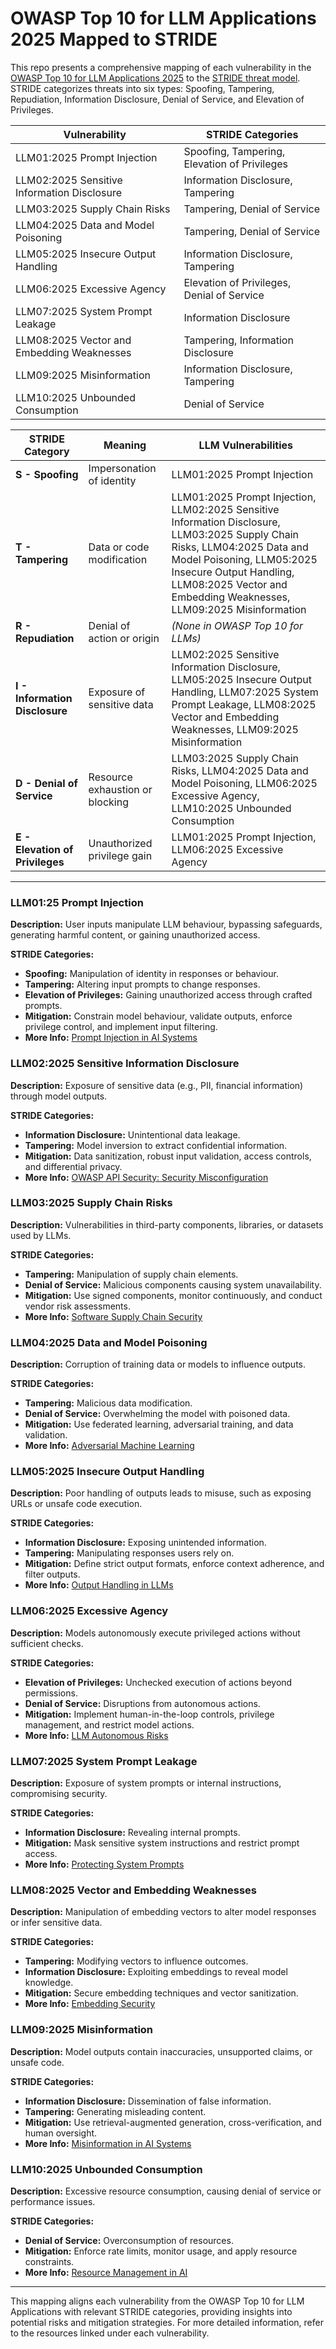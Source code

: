 # OWASP Top 10 for LLM Applications 2025 Mapped to STRIDE

This repo presents a comprehensive mapping of each vulnerability in the [OWASP Top 10 for LLM Applications 2025](https://genai.owasp.org) to the [STRIDE threat model](https://learn.microsoft.com/en-us/azure/security/develop/threat-modeling-tool-threats#stride-model). STRIDE categorizes threats into six types: Spoofing, Tampering, Repudiation, Information Disclosure, Denial of Service, and Elevation of Privileges.



| Vulnerability                       | STRIDE Categories                                |
|-------------------------------------|--------------------------------------------------|
| LLM01:2025 Prompt Injection    | Spoofing, Tampering, Elevation of Privileges     |
| LLM02:2025 Sensitive Information Disclosure | Information Disclosure, Tampering       |
| LLM03:2025 Supply Chain Risks   | Tampering, Denial of Service                     |
| LLM04:2025 Data and Model Poisoning | Tampering, Denial of Service                 |
| LLM05:2025 Insecure Output Handling | Information Disclosure, Tampering           |
| LLM06:2025 Excessive Agency     | Elevation of Privileges, Denial of Service       |
| LLM07:2025 System Prompt Leakage| Information Disclosure                           |
| LLM08:2025 Vector and Embedding Weaknesses | Tampering, Information Disclosure        |
| LLM09:2025 Misinformation       | Information Disclosure, Tampering                |
| LLM10:2025 Unbounded Consumption | Denial of Service                               |



| **STRIDE Category**                | **Meaning**                  | **LLM Vulnerabilities**                                      |
|------------------------------------|------------------------------|--------------------------------------------------------------|
| **S - Spoofing**                   | Impersonation of identity    | LLM01:2025 Prompt Injection                                  |
| **T - Tampering**                  | Data or code modification    | LLM01:2025 Prompt Injection, LLM02:2025 Sensitive Information Disclosure, LLM03:2025 Supply Chain Risks, LLM04:2025 Data and Model Poisoning, LLM05:2025 Insecure Output Handling, LLM08:2025 Vector and Embedding Weaknesses, LLM09:2025 Misinformation |
| **R - Repudiation**                | Denial of action or origin   | _(None in OWASP Top 10 for LLMs)_                            |
| **I - Information Disclosure**     | Exposure of sensitive data   | LLM02:2025 Sensitive Information Disclosure, LLM05:2025 Insecure Output Handling, LLM07:2025 System Prompt Leakage, LLM08:2025 Vector and Embedding Weaknesses, LLM09:2025 Misinformation |
| **D - Denial of Service**          | Resource exhaustion or blocking | LLM03:2025 Supply Chain Risks, LLM04:2025 Data and Model Poisoning, LLM06:2025 Excessive Agency, LLM10:2025 Unbounded Consumption |
| **E - Elevation of Privileges**    | Unauthorized privilege gain  | LLM01:2025 Prompt Injection, LLM06:2025 Excessive Agency     |


---

### LLM01:25 Prompt Injection

**Description:** User inputs manipulate LLM behaviour, bypassing safeguards, generating harmful content, or gaining unauthorized access.

**STRIDE Categories:**
  - **Spoofing:** Manipulation of identity in responses or behaviour.
  - **Tampering:** Altering input prompts to change responses.
  - **Elevation of Privileges:** Gaining unauthorized access through crafted prompts.
- **Mitigation:** Constrain model behaviour, validate outputs, enforce privilege control, and implement input filtering.
- **More Info:** [Prompt Injection in AI Systems](https://arxiv.org/abs/2302.12173)


### LLM02:2025 Sensitive Information Disclosure

**Description:** Exposure of sensitive data (e.g., PII, financial information) through model outputs.

**STRIDE Categories:**
  - **Information Disclosure:** Unintentional data leakage.
  - **Tampering:** Model inversion to extract confidential information.
- **Mitigation:** Data sanitization, robust input validation, access controls, and differential privacy.
- **More Info:** [OWASP API Security: Security Misconfiguration](https://owasp.org/API-Security/editions/2023/en/0xa8-security-misconfiguration/)


### LLM03:2025 Supply Chain Risks

**Description:** Vulnerabilities in third-party components, libraries, or datasets used by LLMs.

**STRIDE Categories:**
  - **Tampering:** Manipulation of supply chain elements.
  - **Denial of Service:** Malicious components causing system unavailability.
- **Mitigation:** Use signed components, monitor continuously, and conduct vendor risk assessments.
- **More Info:** [Software Supply Chain Security](https://nvlpubs.nist.gov/nistpubs/ai/NIST.AI.100-2e2023.pdf)


### LLM04:2025 Data and Model Poisoning

**Description:** Corruption of training data or models to influence outputs.

**STRIDE Categories:**
  - **Tampering:** Malicious data modification.
  - **Denial of Service:** Overwhelming the model with poisoned data.
- **Mitigation:** Use federated learning, adversarial training, and data validation.
- **More Info:** [Adversarial Machine Learning](https://atlas.mitre.org/techniques/AML.T0051.001)


### LLM05:2025 Insecure Output Handling

**Description:** Poor handling of outputs leads to misuse, such as exposing URLs or unsafe code execution.

**STRIDE Categories:**
  - **Information Disclosure:** Exposing unintended information.
  - **Tampering:** Manipulating responses users rely on.
- **Mitigation:** Define strict output formats, enforce context adherence, and filter outputs.
- **More Info:** [Output Handling in LLMs](https://research.kudelskisecurity.com/2023/05/25/reducing-the-impact-of-prompt-injection-attacks-through-design/)


### LLM06:2025 Excessive Agency

**Description:** Models autonomously execute privileged actions without sufficient checks.

**STRIDE Categories:**
  - **Elevation of Privileges:** Unchecked execution of actions beyond permissions.
  - **Denial of Service:** Disruptions from autonomous actions.
- **Mitigation:** Implement human-in-the-loop controls, privilege management, and restrict model actions.
- **More Info:** [LLM Autonomous Risks](https://aivillage.org/large%20language%20models/threat-modeling-llm/)


### LLM07:2025 System Prompt Leakage

**Description:** Exposure of system prompts or internal instructions, compromising security.

**STRIDE Categories:**
  - **Information Disclosure:** Revealing internal prompts.
- **Mitigation:** Mask sensitive system instructions and restrict prompt access.
- **More Info:** [Protecting System Prompts](https://arxiv.org/abs/2306.05499)


### LLM08:2025 Vector and Embedding Weaknesses

**Description:** Manipulation of embedding vectors to alter model responses or infer sensitive data.

**STRIDE Categories:**
  - **Tampering:** Modifying vectors to influence outcomes.
  - **Information Disclosure:** Exploiting embeddings to reveal model knowledge.
- **Mitigation:** Secure embedding techniques and vector sanitization.
- **More Info:** [Embedding Security](https://ieeexplore.ieee.org/document/10579515)


### LLM09:2025 Misinformation

**Description:** Model outputs contain inaccuracies, unsupported claims, or unsafe code.

**STRIDE Categories:**
  - **Information Disclosure:** Dissemination of false information.
  - **Tampering:** Generating misleading content.
- **Mitigation:** Use retrieval-augmented generation, cross-verification, and human oversight.
- **More Info:** [Misinformation in AI Systems](https://arxiv.org/abs/2307.00691)


### LLM10:2025 Unbounded Consumption

**Description:** Excessive resource consumption, causing denial of service or performance issues.

**STRIDE Categories:**
  - **Denial of Service:** Overconsumption of resources.
- **Mitigation:** Enforce rate limits, monitor usage, and apply resource constraints.
- **More Info:** [Resource Management in AI](https://arxiv.org/abs/2407.07403)

---

This mapping aligns each vulnerability from the OWASP Top 10 for LLM Applications with relevant STRIDE categories, providing insights into potential risks and mitigation strategies. For more detailed information, refer to the resources linked under each vulnerability.

